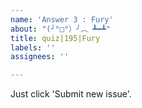```yaml
---
name: 'Answer 3 : Fury'
about: "(╯°□°）╯︵ ┻━┻"
title: quiz|195|Fury
labels: ''
assignees: ''

---
```


Just click 'Submit new issue'.
